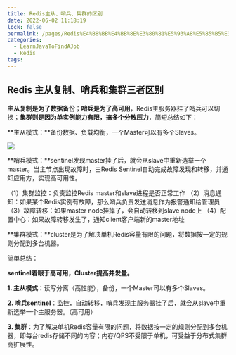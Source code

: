 ```yaml
---
title: Redis主从、哨兵、集群的区别
date: 2022-06-02 11:18:19
lock: false
permalink: /pages/Redis%E4%B8%BB%E4%BB%8E%E3%80%81%E5%93%A8%E5%85%B5%E3%80%81%E9%9B%86%E7%BE%A4%E7%9A%84%E5%8C%BA%E5%88%AB
categories:
  - LearnJavaToFindAJob
  - Redis
tags:
---
```

## Redis 主从复制、哨兵和集群三者区别

**主从复制是为了数据备份**；**哨兵是为了高可用**，Redis主服务器挂了哨兵可以切换；**集群则是因为单实例能力有限，搞多个分散压力**，简短总结如下：

**主从模式：**备份数据、负载均衡，一个Master可以有多个Slaves。

![](https://upload-images.jianshu.io/upload_images/6555006-d7be3c1271b96a7e.png?imageMogr2/auto-orient/strip|imageView2/2/w/701/format/webp)

**哨兵模式：**sentinel发现master挂了后，就会从slave中重新选举一个master。当主节点出现故障时，由Redis Sentinel自动完成故障发现和转移，并通知应用方，实现高可用性。

（1）集群监控：负责监控Redis master和slave进程是否正常工作
（2）消息通知：如果某个Redis实例有故障，那么哨兵负责发送消息作为报警通知给管理员
（3）故障转移：如果master node挂掉了，会自动转移到slave node上
（4）配置中心：如果故障转移发生了，通知client客户端新的master地址

**集群模式：**cluster是为了解决单机Redis容量有限的问题，将数据按一定的规则分配到多台机器。



简单总结：

**sentinel着眼于高可用，Cluster提高并发量。**

**1. 主从模式**：读写分离（高性能），备份，一个Master可以有多个Slaves。

**2. 哨兵sentinel**：监控，自动转移，哨兵发现主服务器挂了后，就会从slave中重新选举一个主服务器。（高可用）

**3. 集群**：为了解决单机Redis容量有限的问题，将数据按一定的规则分配到多台机器，即每台redis存储不同的内容；内存/QPS不受限于单机，可受益于分布式集群高扩展性。



